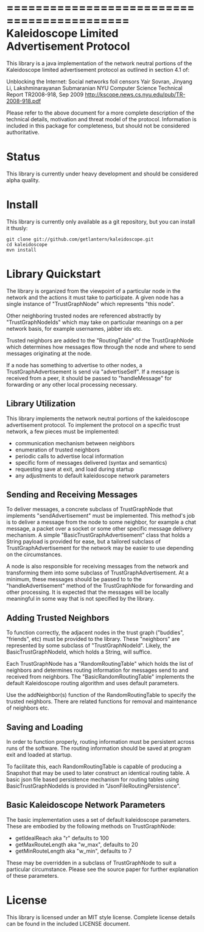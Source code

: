 ===========================================
Kaleidoscope Limited Advertisement Protocol
===========================================

This library is a java implementation of the network neutral portions
of the Kaleidoscope limited advertisement protocol as outlined in 
section 4.1 of:

Unblocking the Internet: Social networks foil censors
Yair Sovran, Jinyang Li, Lakshminarayanan Submaranian
NYU Computer Science Technical Report TR2008-918, Sep 2009 
http://kscope.news.cs.nyu.edu/pub/TR-2008-918.pdf

Please refer to the above document for a more complete description of the 
technical details, motivation and threat model of the protocol.  Information 
is included in this package for completeness, but should not be considered
authoritative.

Status
======

This library is currently under heavy development and should be considered alpha quality.

Install
=======

This library is currently only available as a git repository, but you can install it thusly:
    
    git clone git://github.com/getlantern/kaleidoscope.git
    cd kaleidoscope
    mvn install
    
    
Library Quickstart
==================

The library is organized from the viewpoint of a particular node in the
network and the actions it must take to participate. A given node has 
a single instance of "TrustGraphNode" which represents "this node".

Other neighboring trusted nodes are referenced abstractly by 
"TrustGraphNodeIds" which may take on particular meanings on a per
network basis, for example usernames, jabber ids etc.

Trusted neighbors are added to the "RoutingTable" of the TrustGraphNode
which determines how messages flow through the node and where to send 
messages originating at the node.

If a node has something to advertise to other nodes, a TrustGraphAdvertisement 
is send via "advertiseSelf".  If a message is received from a peer, it should be
passed to "handleMessage" for forwarding or any other local processing necessary.

Library Utilization
-------------------

This library implements the network neutral portions of the kaleidoscope
advertisement protocol.  To implement the protocol on a specific 
trust network, a few pieces must be implemented:

  * communication mechanism between neighbors
  * enumeration of trusted neighbors
  * periodic calls to advertise local information
  * specific form of messages delivered (syntax and semantics)
  * requesting save at exit, and load during startup
  * any adjustments to default kaleidoscope network parameters


Sending and Receiving Messages 
------------------------------

To deliver messages, a concrete subclass of TrustGraphNode that implements "sendAdvertisement" must be implemented.  This method's job is to deliver a 
message from the node to some neighbor, for example a chat message, a packet over a socket or some other specific message delivery mechanism.  A simple "BasicTrustGraphAdvertisement" class that holds a String payload is provided for ease, but a tailored subclass of TrustGraphAdvertisement for the network may be easier to use depending on the circumstances.

A node is also responsible for receiving messages from the network and transforming them into some subclass of TrustGraphAdvertisement.  At a minimum, these messages should be passed to to the "handleAdvertisement" method of the TrustGraphNode for forwarding and other processing.  It is expected that the messages will be locally meaningful in some way that is not specified by the library.

Adding Trusted Neighbors
------------------------

To function correctly, the adjacent nodes in the trust graph ("buddies", "friends", etc)
must be provided to the library. These "neighbors" are represented by some subclass of "TrustGraphNodeId".  Likely, the BasicTrustGraphNodeId, which holds a String, will suffice.

Each TrustGraphNode has a "RandomRoutingTable" which holds the list of neighbors and
determines routing information for messages send to and received from neighbors.  The
"BasicRandomRoutingTable" implements the default Kaleidoscope routing algorithm and
uses default parameters.

Use the addNeighbor(s) function of the RandomRoutingTable to specify the trusted neighbors.  There are related functions for removal and maintenance of neighbors
etc.

Saving and Loading
------------------

In order to function properly, routing information must be persistent across runs
of the software.  The routing information should be saved at program exit and loaded
at startup. 

To facilitate this, each RandomRoutingTable is capable of producing a Snapshot that
may be used to later construct an identical routing table.  A basic json file 
based persistence mechanism for routing tables using BasicTrustGraphNodeIds is
provided in "JsonFileRoutingPersistence".


Basic Kaleidoscope Network Parameters
-------------------------------------

The basic implementation uses a set of default kaleidoscope parameters.
These are embodied by the following methods on TrustGraphNode: 

  * getIdealReach aka "r" defaults to 100
  * getMaxRouteLength aka "w_max", defaults to 20
  * getMinRouteLength aka "w_min", defaults to 7
  
These may be overridden in a subclass of TrustGraphNode to suit a particular 
circumstance. Please see the source paper for further explanation of these parameters.


License
=======

This library is licensed under an MIT style license. 
Complete license details can be found in the included LICENSE document.

